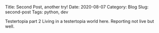 Title: Second Post, another try!
Date: 2020-08-07
Category: Blog
Slug: second-post
Tags: python, dev

Testertopia part 2
Living in a testertopia world here.  Reporting not live but well.